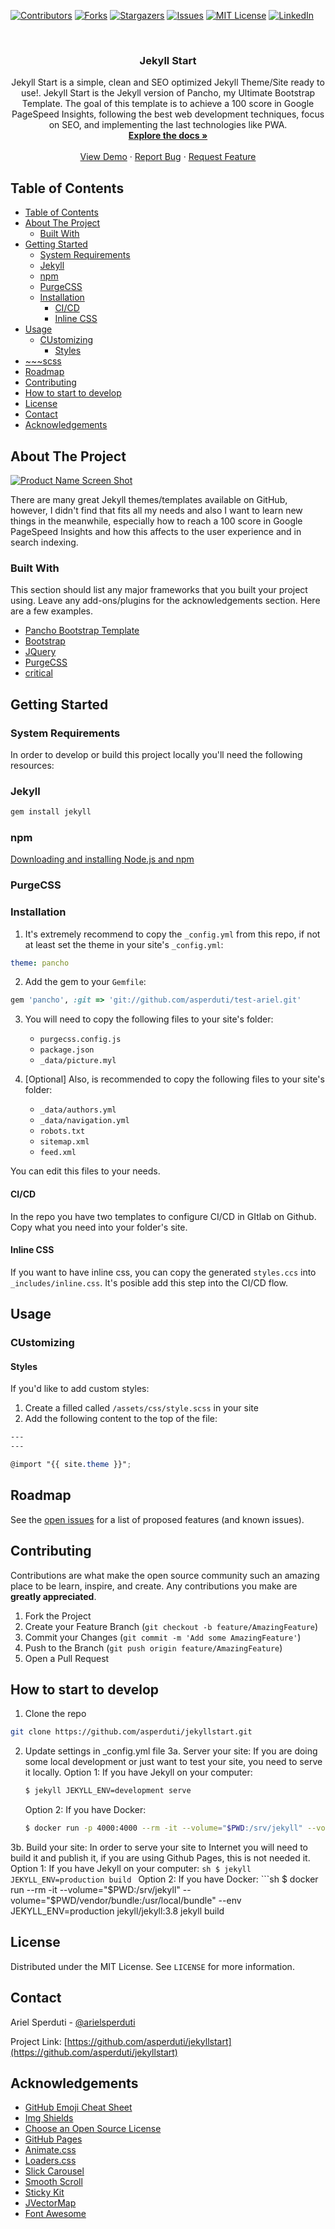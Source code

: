 <!--
*** Thanks for checking out this README Template. If you have a suggestion that would
*** make this better, please fork the repo and create a pull request or simply open
*** an issue with the tag "enhancement".
*** Thanks again! Now go create something AMAZING! :D
-->




<!-- PROJECT SHIELDS -->
<!--
*** I'm using markdown "reference style" links for readability.
*** Reference links are enclosed in brackets [ ] instead of parentheses ( ).
*** See the bottom of this document for the declaration of the reference variables
*** for contributors-url, forks-url, etc. This is an optional, concise syntax you may use.
*** https://www.markdownguide.org/basic-syntax/#reference-style-links
-->
[![Contributors][contributors-shield]][contributors-url]
[![Forks][forks-shield]][forks-url]
[![Stargazers][stars-shield]][stars-url]
[![Issues][issues-shield]][issues-url]
[![MIT License][license-shield]][license-url]
[![LinkedIn][linkedin-shield]][linkedin-url]



<!-- PROJECT LOGO -->
<br />
<p align="center">
  <h3 align="center">Jekyll Start</h3>

  <p align="center">
    Jekyll Start is a simple, clean and SEO optimized Jekyll Theme/Site ready to use!. Jekyll Start is the Jekyll version of Pancho, my Ultimate Bootstrap Template.
    The goal of this template is to achieve a 100 score in Google PageSpeed Insights, following the best web development techniques, focus on SEO, and implementing the last technologies like PWA.
    <br />
    <a href="https://github.com/asperduti/jekyllstart"><strong>Explore the docs »</strong></a>
    <br />
    <br />
    <a href="https://arielsperduti.com">View Demo</a>
    ·
    <a href="https://github.com/asperduti/jekyllstart/issues">Report Bug</a>
    ·
    <a href="https://github.com/asperduti/jekyllstart/issues">Request Feature</a>
  </p>
</p>



<!-- TABLE OF CONTENTS -->
## Table of Contents

- [Table of Contents](#table-of-contents)
- [About The Project](#about-the-project)
  - [Built With](#built-with)
- [Getting Started](#getting-started)
  - [System Requirements](#system-requirements)
  - [Jekyll](#jekyll)
  - [npm](#npm)
  - [PurgeCSS](#purgecss)
  - [Installation](#installation)
    - [CI/CD](#cicd)
    - [Inline CSS](#inline-css)
- [Usage](#usage)
  - [CUstomizing](#customizing)
    - [Styles](#styles)
- [~~~scss](#scss)
- [Roadmap](#roadmap)
- [Contributing](#contributing)
- [How to start to develop](#how-to-start-to-develop)
- [License](#license)
- [Contact](#contact)
- [Acknowledgements](#acknowledgements)



<!-- ABOUT THE PROJECT -->
## About The Project

[![Product Name Screen Shot][product-screenshot]](https://arielsperduti.com)

There are many great Jekyll themes/templates available on GitHub, however, I didn't find that fits all my needs and also I want to learn new things in the meanwhile, especially how to reach a 100 score in Google PageSpeed Insights and how this affects to the user experience and in search indexing.

### Built With
This section should list any major frameworks that you built your project using. Leave any add-ons/plugins for the acknowledgements section. Here are a few examples.
* [Pancho Bootstrap Template](https://github.com/asperduti/pancho-ultimate-bootstrap-template)
* [Bootstrap](https://getbootstrap.com)
* [JQuery](https://jquery.com)
* [PurgeCSS](https://purgecss.com/)
* [critical](https://github.com/addyosmani/critical)



<!-- GETTING STARTED -->
## Getting Started

### System Requirements
In order to develop or build this project locally you'll need the following resources:

### Jekyll
```sh
gem install jekyll
```
### npm
[Downloading and installing Node.js and npm](https://docs.npmjs.com/downloading-and-installing-node-js-and-npm)

### PurgeCSS


### Installation

1. It's extremely recommend to copy the `_config.yml` from this repo, if not at least set the theme in your site's `_config.yml`:
  ~~~yml
  theme: pancho
  ~~~
2. Add the gem to your `Gemfile`:
  ~~~ruby
  gem 'pancho', :git => 'git://github.com/asperduti/test-ariel.git'
  ~~~
3. You will need to copy the following files to your site's folder:
   - `purgecss.config.js`
   - `package.json`
   - `_data/picture.myl`

4. [Optional] Also, is recommended to copy the following files to your site's folder:
   - `_data/authors.yml`
   - `_data/navigation.yml`
   - `robots.txt`
   - `sitemap.xml`
   - `feed.xml`

  You can edit this files to your needs.

#### CI/CD
In the repo you have two templates to configure CI/CD in GItlab on Github. Copy what you need into your folder's site.

#### Inline CSS
If you want to have inline css, you can copy the generated `styles.ccs` into `_includes/inline.css`. It's posible add this step into the CI/CD flow.

<!-- USAGE EXAMPLES -->
## Usage


### CUstomizing

#### Styles

If you'd like to add custom styles:
1. Create a filled called `/assets/css/style.scss` in your site
2. Add the following content to the top of the file:
  ~~~scss
  ---
  ---

  @import "{{ site.theme }}";
  ~~~
<!-- ROADMAP -->
## Roadmap

See the [open issues](https://github.com/asperduti/jekyllstart/issues) for a list of proposed features (and known issues).



<!-- CONTRIBUTING -->
## Contributing

Contributions are what make the open source community such an amazing place to be learn, inspire, and create. Any contributions you make are **greatly appreciated**.

1. Fork the Project
2. Create your Feature Branch (`git checkout -b feature/AmazingFeature`)
3. Commit your Changes (`git commit -m 'Add some AmazingFeature'`)
4. Push to the Branch (`git push origin feature/AmazingFeature`)
5. Open a Pull Request

## How to start to develop

1. Clone the repo
```sh
git clone https://github.com/asperduti/jekyllstart.git
```
2. Update settings in _config.yml file
3a. Server your site:
    If you are doing some local development or just want to test your site, you need to serve it locally.
    Option 1: If you have Jekyll on your computer:
    ```sh
    $ jekyll JEKYLL_ENV=development serve
    ```
    Option 2: If you have Docker:
    ```sh
    $ docker run -p 4000:4000 --rm -it --volume="$PWD:/srv/jekyll" --volume="$PWD/vendor/bundle:/usr/local/bundle" --env JEKYLL_ENV=production jekyll/jekyll:4.0 /bin/bash -c "jekyll serve"
    ```
3b. Build your site:
    In order to serve your site to Internet you will need to build it and publish it, if you are using Github Pages, this is not needed it.
    Option 1: If you have Jekyll on your computer:
    ```sh
    $ jekyll JEKYLL_ENV=production build
    ```
    Option 2: If you have Docker:
    ```sh
    $ docker run --rm -it --volume="$PWD:/srv/jekyll" --volume="$PWD/vendor/bundle:/usr/local/bundle" --env JEKYLL_ENV=production jekyll/jekyll:3.8 jekyll build

<!-- LICENSE -->
## License

Distributed under the MIT License. See `LICENSE` for more information.



<!-- CONTACT -->
## Contact

Ariel Sperduti - [@arielsperduti](https://twitter.com/arielsperduti)

Project Link: [https://github.com/asperduti/jekyllstart](https://github.com/asperduti/jekyllstart)



<!-- ACKNOWLEDGEMENTS -->
## Acknowledgements
* [GitHub Emoji Cheat Sheet](https://www.webpagefx.com/tools/emoji-cheat-sheet)
* [Img Shields](https://shields.io)
* [Choose an Open Source License](https://choosealicense.com)
* [GitHub Pages](https://pages.github.com)
* [Animate.css](https://daneden.github.io/animate.css)
* [Loaders.css](https://connoratherton.com/loaders)
* [Slick Carousel](https://kenwheeler.github.io/slick)
* [Smooth Scroll](https://github.com/cferdinandi/smooth-scroll)
* [Sticky Kit](http://leafo.net/sticky-kit)
* [JVectorMap](http://jvectormap.com)
* [Font Awesome](https://fontawesome.com)





<!-- MARKDOWN LINKS & IMAGES -->
<!-- https://www.markdownguide.org/basic-syntax/#reference-style-links -->
[contributors-shield]: https://img.shields.io/github/contributors/asperduti/jekyllstart.svg?style=flat-square
[contributors-url]: https://github.com/asperduti/jekyllstart/graphs/contributors
[forks-shield]: https://img.shields.io/github/forks/asperduti/jekyllstart.svg?style=flat-square
[forks-url]: https://github.com/asperduti/jekyllstart/network/members
[stars-shield]: https://img.shields.io/github/stars/asperduti/jekyllstart.svg?style=flat-square
[stars-url]: https://github.com/asperduti/jekyllstart/stargazers
[issues-shield]: https://img.shields.io/github/issues/asperduti/jekyllstart.svg?style=flat-square
[issues-url]: https://github.com/asperduti/jekyllstart/issues
[license-shield]: https://img.shields.io/github/license/asperduti/jekyllstart.svg?style=flat-square
[license-url]: https://github.com/asperduti/jekyllstart/blob/master/LICENSE.txt
[linkedin-shield]: https://img.shields.io/badge/-LinkedIn-black.svg?style=flat-square&logo=linkedin&colorB=555
[linkedin-url]: https://linkedin.com/in/arielsperduti
[product-screenshot]: images/screenshot.png

